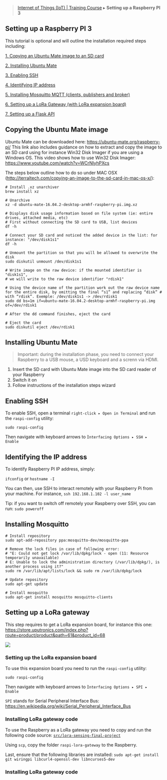 
> [Internet of Things (IoT) | Training Course](setting-up-a-raspberry.md) ▸ **Setting up a Raspberry PI 3**

## Setting up a Raspberry PI 3
This tutorial is optional and will outline the installation required steps including:

[1. Copying an Ubuntu Mate image to an SD card](#copying-the-ubuntu-mate-image)

[2. Installing Ubuntu Mate](#installing-ubuntu-mate)

[3. Enabling SSH](#enabling-ssh)

[4. Identifying IP address](#identifying-the-ip-address)

[5. Installing Mosquitto MQTT (clients, publishers and broker)](#installing-mosquitto)

[6. Setting up a LoRa Gateway (with LoRa expansion board)](setting-up-a-lora-gateway)

[7. Setting up a Flask API]()

## Copying the Ubuntu Mate image

Ubuntu Mate can be downloaded here: https://ubuntu-mate.org/raspberry-pi/ This link also includes guidance on how to extract and copy the image to an SD card using for instance Win32 Disk Imager if you are using a Windows OS. This video shows how to use Win32 Disk Imager: https://www.youtube.com/watch?v=WCrNIyhPXcs

The steps below outline how to do so under MAC OSX (http://terraltech.com/copying-an-image-to-the-sd-card-in-mac-os-x/):

```console
# Install .xz unarchiver
brew install xz

# Unarchive
xz -d ubuntu-mate-16.04.2-desktop-armhf-raspberry-pi.img.xz

# Displays disk usage information based on file system (ie: entire drives, attached media, etc)
# First without connecting the SD card to USB, list devices
df -h

# Connect your SD card and noticed the added device in the list: for instance: "/dev/disk1s1"
df -h

# Unmount the partition so that you will be allowed to overwrite the disk
sudo diskutil unmount /dev/disk1s1

# Write image on the raw device: if the mounted identifier is "disk1s1", 
# we will write to the raw device identifier "rdisk1"

# Using the device name of the partition work out the raw device name for the entire disk, by omitting the final “s1” and replacing “disk” # with “rdisk”. Exemple: /dev/disk1s1 -> /dev/rdisk1
sudo dd bs=1m if=ubuntu-mate-16.04.2-desktop-armhf-raspberry-pi.img of=/dev/rdisk1

# After the dd command finishes, eject the card

# Eject the card
sudo diskutil eject /dev/rdisk1
```

## Installing Ubuntu Mate
> Important: during the installation phase, you need to connect your Raspberry to a USB mouse, a USD keyboard and a screnn via HDMI. 

1. Insert the SD card with Ubuntu Mate image into the SD card reader of your Raspberry
2. Switch it on
3. Follow instructions of the installation steps wizard

## Enabling SSH
To enable SSH, open a terminal `right-click ▸ Open in Terminal` and run the `raspi-config` utility:

`sudo raspi-config`

Then navigate with keyboard arrows to `Ìnterfacing Options ▸ SSH ▸ Enable`

## Identifying the IP address
To identify Raspberry PI IP address, simply:

`ifconfig` or `hostname -I`

You can then, use SSH to interact remotely with your Raspberry Pi from your machine. For instance, `ssh 192.168.1.102 -l user_name`

Tip: if you want to switch off remotely your Raspberry over SSH, you can run:
`sudo poweroff`

## Installing Mosquitto

```console
# Install repository
sudo apt-add-repository ppa:mosquitto-dev/mosquitto-ppa

# Remove the lock files in case of following error:
# "E: Could not get lock /var/lib/dpkg/lock - open (11: Resource temporarily unavailable)
# E: Unable to lock the administration directory (/var/lib/dpkg/), is another process using it?"
sudo rm /var/lib/apt/lists/lock && sudo rm /var/lib/dpkg/lock

# Update repository
sudo apt-get update

# Install mosquitto
sudo apt-get install mosquitto mosquitto-clients
```

## Setting up a LoRa gateway
This step requires to get a LoRa expansion board, for instance this one: https://store.uputronics.com/index.php?route=product/product&path=61&product_id=68

![](https://i.imgur.com/6JlluCf.png?1)

### Setting up the LoRa expansion board
To use this expansion board you need to run the `raspi-config` utility:

`sudo raspi-config`

Then navigate with keyboard arrows to `Ìnterfacing Options ▸ SPI ▸ Enable`

`SPI` stands for Serial Peripheral Interface Bus: https://en.wikipedia.org/wiki/Serial_Peripheral_Interface_Bus

### Installing LoRa gateway code
To use the Raspberry as a LoRa gateway you need to copy and run the following code source:
[`src/lora-sensing-final-project`](https://github.com/franckalbinet/iot-uaa-isoc/tree/master/labs/src/lora-sensing-final-project)

Using `scp`, copy the folder `raspi-lora-gateway` to the Raspberry.

Last, ensure that the following libraries are installed:
`sudo apt-get install git wiringpi libcurl4-openssl-dev libncurses5-dev`

### Installing LoRa gateway code

